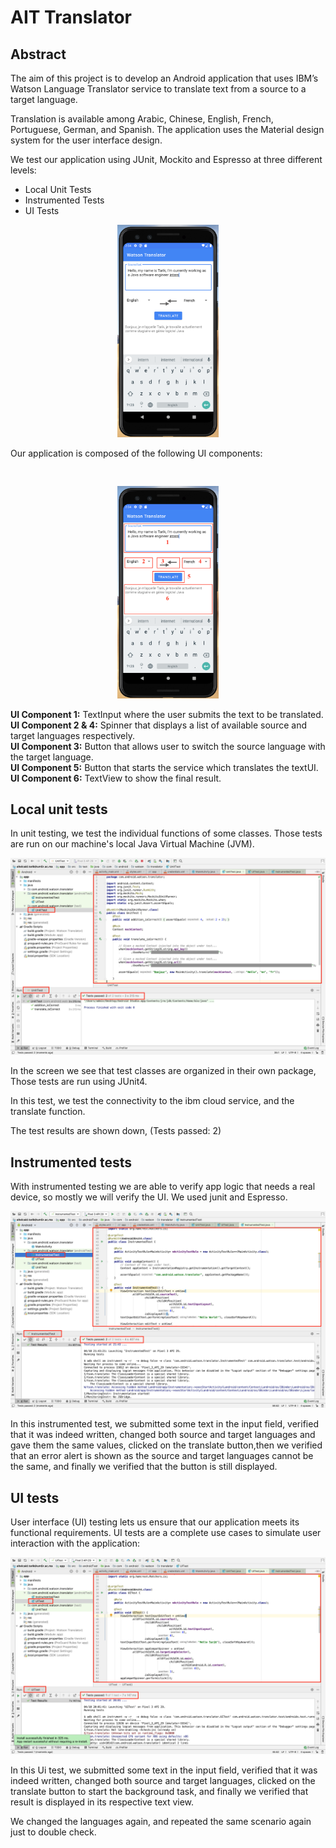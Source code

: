 # AIT Translator

## Abstract
The aim of this project is to develop an Android application that uses IBM’s Watson Language Translator service to translate text from a source to a target language.<br>

Translation is available among Arabic, Chinese, English, French, Portuguese, German, and Spanish.
The application uses the Material design system for the user interface design.<br>

We test our application using JUnit, Mockito and Espresso at three different levels:<br>
* Local Unit Tests
* Instrumented Tests
* UI Tests

<p align="center">
 <img src="Screenshot/1.png" width="32%" height="30%"/>
</p>
 Our application is composed of the following UI components:<br>
 <pre>

</pre>
<p align="center">
 <img src="Screenshot/2.png" width="32%" height="30%"/> 
</p>

**UI Component 1:** TextInput where the user submits the text to be translated. <br>
**UI Component 2 & 4:** Spinner that displays a list of available source and target languages respectively. <br>
**UI Component 3:** Button that allows user to switch the source language with the target language.<br>
**UI Component 5:** Button that starts the service which translates the textUI. <br>
**UI Component 6:** TextView to show the final result. <br>

## Local unit tests
In unit testing, we test the individual functions of some classes. Those tests are run on our machine's local Java Virtual Machine (JVM). <br>

 <img src="Screenshot/UnitTest.png"/>

In the screen we see that test classes are organized in their own package, Those tests are run using JUnit4. <br>

In this test, we test the connectivity to the ibm cloud service, and the translate function. <br>

The test results are shown down, (Tests passed: 2) <br>


## Instrumented tests
With instrumented testing we are able to verify app logic that needs a real device, so mostly we will verify the UI. We used junit and Espresso. <br>
 
 <img src="Screenshot/InstrumentedTest.png"/>

In this instrumented test, we submitted some text in the input field, verified that it was indeed written, changed both source and target languages and gave them the same values, clicked on the translate button,then we verified that an error alert is shown as the source and target languages cannot be the same, and finally we verified that the button is still displayed.


## UI tests
User interface (UI) testing lets us ensure that our application meets its functional requirements. UI tests are a complete use cases to simulate user interaction with the application:

 <img src="Screenshot/UITest.png"/>

In this Ui test, we submitted some text in the input field, verified that it was indeed written, changed both source and target languages, clicked on the translate button to start the background task, and finally we verified that result is displayed in its respective text view. <br>

We changed the languages again, and repeated the same scenario again just to double check. <br>

